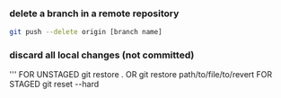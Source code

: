 ### delete a branch in a remote repository

```bash
git push --delete origin [branch name]
```
### discard all local changes (not committed)
'''
FOR UNSTAGED
git restore . OR git restore path/to/file/to/revert
FOR STAGED
git reset --hard
